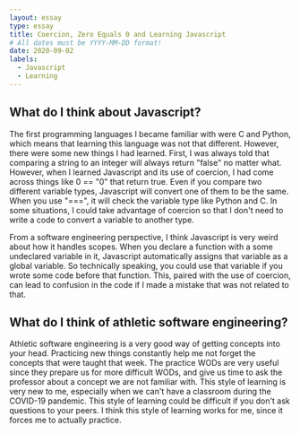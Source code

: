 ```yaml
---
layout: essay
type: essay
title: Coercion, Zero Equals 0 and Learning Javascript
# All dates must be YYYY-MM-DD format!
date: 2020-09-02
labels:
  - Javascript
  - Learning
---
```



## What do I think about Javascript?

The first programming languages I became familiar with were C and Python, which means that learning this language was not that different. However, there were some new things I had learned. First, I was always told that comparing a string to an integer will always return "false" no matter what. However, when I learned Javascript and its use of coercion, I had come across things like 0 == "0" that return true. Even if you compare two different variable types, Javascript will convert one of them to be the same. When you use "===", it will check the variable type like Python and C. In some situations, I could take advantage of coercion so that I don't need to write a code to convert a variable to another type. 

From a software engineering perspective, I think Javascript is very weird about how it handles scopes. When you declare a function with a some undeclared variable in it, Javascript automatically assigns that variable as a global variable. So technically speaking, you could use that variable if you wrote some code before that function. This, paired with the use of coercion, can lead to confusion in the code if I made a mistake that was not related to that. 

## What do I think of athletic software engineering?

Athletic software engineering is a very good way of getting concepts into your head. Practicing new things constantly help me not forget the concepts that were taught that week. The practice WODs are very useful since they prepare us for more difficult WODs, and give us time to ask the professor about a concept we are not familiar with. This style of learning is very new to me, especially when we can't have a classroom during the COVID-19 pandemic. This style of learning could be difficult if you don't ask questions to your peers. I think this style of learning works for me, since it forces me to actually practice.

